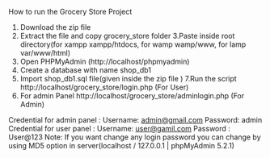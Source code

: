 How to run the Grocery Store Project

1. Download the zip file
2. Extract the file and copy grocery_store folder
3.Paste inside root directory(for xampp xampp/htdocs, for wamp wamp/www, for lamp var/www/html)
4. Open PHPMyAdmin (http://localhost/phpmyadmin)
5. Create a database with name shop_db1
6. Import shop_db1.sql file(given inside the zip file )
7.Run the script http://localhost/grocery_store/login.php (For User)
8. For admin Panel http://localhost/grocery_store/adminlogin.php (For Admin)

Credential for admin panel :
Username: admin@gmail.com
Password: admin
Credential for user panel :
Username: user@gamil.com
Password : User@123
Note: If you want change any login password you can change by using MD5 option in server(localhost / 127.0.0.1 | phpMyAdmin 5.2.1)
